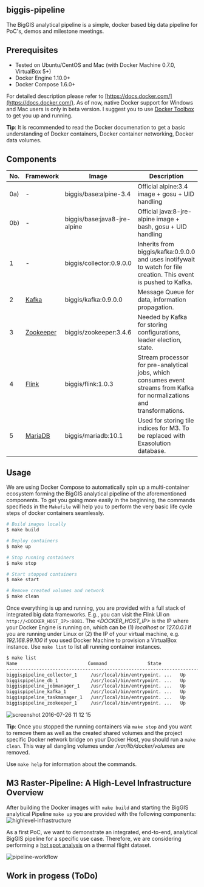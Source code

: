 ## biggis-pipeline
The BigGIS analytical pipeline is a simple, docker based big data pipeline for PoC's, demos and milestone meetings.

## Prerequisites
- Tested on Ubuntu/CentOS and Mac (with Docker Machine 0.7.0, VirtualBox 5+)
- Docker Engine 1.10.0+
- Docker Compose 1.6.0+

For detailed description please refer to [https://docs.docker.com/](https://docs.docker.com/). As of now, native Docker support for Windows and Mac users is only in beta version. I suggest you to use [Docker Toolbox](https://docs.docker.com/toolbox/overview/) to get you up and running.

**Tip**: It is recommended to read the Docker documenation to get a basic understanding of Docker containers, Docker container networking, Docker data volumes.

## Components
| No.   | Framework                                  | Image                        | Description                                                                                                               |
|-------|--------------------------------------------|------------------------------|---------------------------------------------------------------------------------------------------------------------------|
| 0a)   | -                                          | biggis/base:alpine-3.4       | Official alpine:3.4 image + gosu + UID handling                                                                           |
| 0b)   | -                                          | biggis/base:java8-jre-alpine | Official java:8-jre-alpine image + bash, gosu + UID handling                                                              |
| 1     | -                                          | biggis/collector:0.9.0.0     | Inherits from biggis/kafka:0.9.0.0 and uses inotifywait to watch for file creation. This event is pushed to Kafka.        |
| 2     | [Kafka](http://kafka.apache.org/)          | biggis/kafka:0.9.0.0         | Message Queue for data, information propagation.                                                                          |
| 3     | [Zookeeper](https://zookeeper.apache.org/) | biggis/zookeeper:3.4.6       | Needed by Kafka for storing configurations, leader election, state.                                                       |
| 4     | [Flink](https://flink.apache.org/)         | biggis/flink:1.0.3           | Stream processor for pre-analytical jobs, which consumes event streams from Kafka for normalizations and transformations. |
| 5     | [MariaDB](https://mariadb.org/)            | biggis/mariadb:10.1          | Used for storing tile indices for M3. To be replaced with Exasolution database.                                           |

## Usage
We are using Docker Compose to automatically spin up a multi-container ecosystem forming the BigGIS analytical pipeline of the aforementioned components. To get you going more easily in the beginning, the commands specifieds in the ```Makefile``` will help you to perform the very basic life cycle steps of docker containers seamlessly.

```sh
# Build images locally
$ make build

# Deploy containers
$ make up

# Stop running containers
$ make stop

# Start stopped containers
$ make start

# Remove created volumes and network
$ make clean
```

Once everything is up and running, you are provided with a full stack of integrated big data frameworks. E.g., you can visit the Flink UI on ```http://<DOCKER_HOST_IP>:8081```. The _&lt;DOCKER_HOST_IP&gt;_ is the IP where your Docker Engine is running on, which can be (1) _localhost_ or _127.0.0.1_ if you are running under Linux or (2) the IP of your virtual machine, e.g. _192.168.99.100_ if you used Docker Machine to provision a VirtualBox instance. Use ```make list``` to list all running container instances.
```sh
$ make list
Name                          Command               State                       Ports
----------------------------------------------------------------------------------------------------------------------
biggispipeline_collector_1     /usr/local/bin/entrypoint. ...   Up      7203/tcp, 9092/tcp
biggispipeline_db_1            /usr/local/bin/entrypoint. ...   Up      0.0.0.0:3306->3306/tcp
biggispipeline_jobmanager_1    /usr/local/bin/entrypoint. ...   Up      0.0.0.0:6123->6123/tcp, 0.0.0.0:8081->8081/tcp
biggispipeline_kafka_1         /usr/local/bin/entrypoint. ...   Up      7203/tcp, 9092/tcp
biggispipeline_taskmanager_1   /usr/local/bin/entrypoint. ...   Up
biggispipeline_zookeeper_1     /usr/local/bin/entrypoint. ...   Up      2181/tcp, 2888/tcp, 3888/tcp
```
![screenshot 2016-07-26 11 12 15](https://cloud.githubusercontent.com/assets/15153294/17132419/f116c4f4-5321-11e6-8790-43a7ffb50fab.png)

**Tip**: Once you stopped the running containers via ```make stop``` and you want to remove them as well as the created shared volumes and the project specific Docker network bridge on your Docker Host, you should run a ```make clean```. This way all dangling volumes under _/var/lib/docker/volumes_ are removed.

Use ```make help``` for information about the commands.

## M3 Raster-Pipeline: A High-Level Infrastructure Overview
After building the Docker images with ```make build``` and starting the BigGIS analytical Pipeline ```make up``` you are provided with the following components:
![highlevel-infrastructure](https://cloud.githubusercontent.com/assets/15153294/17130376/81b4f544-5318-11e6-83a2-0d860acf79c1.png)


As a first PoC, we want to demonstrate an integrated, end-to-end, analytical BigGIS pipeline for a specific use case. Therefore, we are considering performing a [hot spot analysis](https://pro.arcgis.com/de/pro-app/tool-reference/spatial-statistics/h-how-hot-spot-analysis-getis-ord-gi-spatial-stati.htm) on a thermal flight dataset.
<!-- The workflow of our M3 Raster-Pipeline is as follows:
1. Pre-chopped tiles of thermal flight dataset are dropped sequentially to specific data directory on the Docker Host, which the ```Collector``` container is monitoring via a simple _inotify_ script. Detected changes are fetched, such that when a new tile arrives, a new _collect-event_ is pushed to ```Kafka```. This event contains some metadata information about the file, e.g. _path/to/file_.
2. ```Flink``` consists of several individual jobs: the first job consumes the _collect-event_, loads in the raster file and normalizes. Normalized tiles are then stored under _/normtiles_ volume on the host and a new event _norm-event_ is pushed out to ```Kafka```. The second job consumes the _norm-event_, takes the normalized tiles and indexes them. These indices are stored in ```DB``` and a new event _idx-event_ is pushed out to ```Kafka```. The third job consumes the _idx-event_, loads the normalized tiles and the corresponding indices and performs a hot spot analysis, using the neighborhood information. The results are stored in ```DB```, raster tiles are  -->
![pipeline-workflow](https://cloud.githubusercontent.com/assets/15153294/17138347/1da64562-5340-11e6-9c50-9cd13d532b57.png)

## Work in progess (ToDo)
